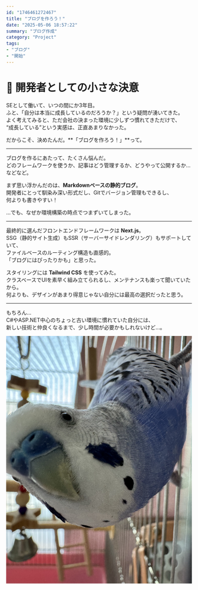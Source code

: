 ```yaml
---
id: "1746461272467"
title: "ブログを作ろう！"
date: "2025-05-06 18:57:22"
summary: "ブログ作成"
category: "Project"
tags:
- "ブログ"
- "開始"
---
```




# 📘 開発者としての小さな決意

SEとして働いて、いつの間にか3年目。  
ふと、「自分は本当に成長しているのだろうか？」という疑問が湧いてきた。  
よく考えてみると、ただ会社の決まった環境に少しずつ慣れてきただけで、  
“成長している”という実感は、正直あまりなかった。

だからこそ、決めたんだ。**「ブログを作ろう！」**って。

---

ブログを作るにあたって、たくさん悩んだ。  
どのフレームワークを使うか、記事はどう管理するか、どうやって公開するか…などなど。

まず思い浮かんだのは、**Markdownベースの静的ブログ**。  
開発者にとって馴染み深い形式だし、Gitでバージョン管理もできるし、  
何よりも書きやすい！

…でも、なぜか環境構築の時点でつまずいてしまった。

---

最終的に選んだフロントエンドフレームワークは **Next.js**。  
SSG（静的サイト生成）もSSR（サーバーサイドレンダリング）もサポートしていて、  
ファイルベースのルーティング構造も直感的。  
「ブログにはぴったりかも」と思った。

スタイリングには **Tailwind CSS** を使ってみた。  
クラスベースでUIを素早く組み立てられるし、メンテナンスも楽って聞いていたから。  
何よりも、デザインがあまり得意じゃない自分には最高の選択だったと思う。

---

もちろん…  
C#やASP.NET中心のちょっと古い環境に慣れていた自分には、  
新しい技術と仲良くなるまで、少し時間が必要かもしれないけど…。

![image](https://raw.githubusercontent.com/Kim-kyuho/Kim-kyuho.github.io/master/public/blog-images/bWFtZS5qcGVnMTc0.jpeg)


